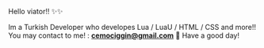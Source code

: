 Hello viator!! ✨✨

Im a Turkish Developer who developes Lua / LuaU / HTML / CSS and more!!
You may contact to me! : **cemociggin@gmail.com** 🚀
Have a good day! 
